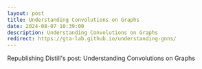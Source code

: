 ```yaml
---
layout: post
title: Understanding Convolutions on Graphs
date: 2024-08-07 10:39:00
description: Understanding Convolutions on Graphs
redirect: https://gta-lab.github.io/understanding-gnns/
---
```


Republishing Distill's post: Understanding Convolutions on Graphs
